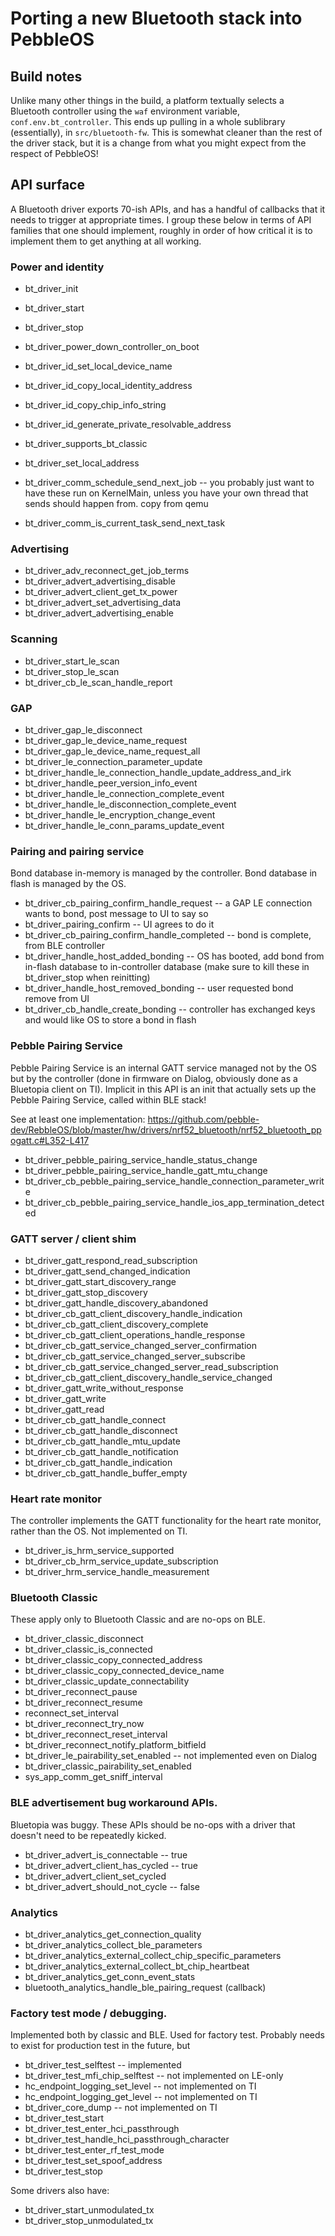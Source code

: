 # Porting a new Bluetooth stack into PebbleOS

## Build notes

Unlike many other things in the build, a platform textually selects a
Bluetooth controller using the `waf` environment variable,
`conf.env.bt_controller`.  This ends up pulling in a whole sublibrary
(essentially), in `src/bluetooth-fw`.  This is somewhat cleaner than the
rest of the driver stack, but it is a change from what you might expect from
the respect of PebbleOS!

## API surface

A Bluetooth driver exports 70-ish APIs, and has a handful of callbacks that
it needs to trigger at appropriate times.  I group these below in terms of
API families that one should implement, roughly in order of how critical it
is to implement them to get anything at all working.

### Power and identity

* bt_driver_init
* bt_driver_start
* bt_driver_stop
* bt_driver_power_down_controller_on_boot
* bt_driver_id_set_local_device_name 
* bt_driver_id_copy_local_identity_address
* bt_driver_id_copy_chip_info_string
* bt_driver_id_generate_private_resolvable_address
* bt_driver_supports_bt_classic
* bt_driver_set_local_address

* bt_driver_comm_schedule_send_next_job -- you probably just want to have
  these run on KernelMain, unless you have your own thread that sends should
  happen from.  copy from qemu
* bt_driver_comm_is_current_task_send_next_task

### Advertising

* bt_driver_adv_reconnect_get_job_terms
* bt_driver_advert_advertising_disable 
* bt_driver_advert_client_get_tx_power
* bt_driver_advert_set_advertising_data
* bt_driver_advert_advertising_enable

### Scanning

* bt_driver_start_le_scan
* bt_driver_stop_le_scan
* bt_driver_cb_le_scan_handle_report

### GAP

* bt_driver_gap_le_disconnect
* bt_driver_gap_le_device_name_request
* bt_driver_gap_le_device_name_request_all
* bt_driver_le_connection_parameter_update
* bt_driver_handle_le_connection_handle_update_address_and_irk
* bt_driver_handle_peer_version_info_event
* bt_driver_handle_le_connection_complete_event
* bt_driver_handle_le_disconnection_complete_event
* bt_driver_handle_le_encryption_change_event
* bt_driver_handle_le_conn_params_update_event


### Pairing and pairing service

Bond database in-memory is managed by the controller.  Bond database in
flash is managed by the OS.

* bt_driver_cb_pairing_confirm_handle_request -- a GAP LE connection wants
  to bond, post message to UI to say so
* bt_driver_pairing_confirm -- UI agrees to do it
* bt_driver_cb_pairing_confirm_handle_completed -- bond is complete, from
  BLE controller
* bt_driver_handle_host_added_bonding -- OS has booted, add bond from
  in-flash database to in-controller database (make sure to kill these in
  bt_driver_stop when reinitting)
* bt_driver_handle_host_removed_bonding -- user requested bond remove from
  UI
* bt_driver_cb_handle_create_bonding -- controller has exchanged keys and
  would like OS to store a bond in flash

### Pebble Pairing Service

Pebble Pairing Service is an internal GATT service managed not by the OS but
by the controller (done in firmware on Dialog, obviously done as a Bluetopia
client on TI).  Implicit in this API is an init that actually sets up the
Pebble Pairing Service, called within BLE stack!

See at least one implementation:
https://github.com/pebble-dev/RebbleOS/blob/master/hw/drivers/nrf52_bluetooth/nrf52_bluetooth_ppogatt.c#L352-L417

* bt_driver_pebble_pairing_service_handle_status_change
* bt_driver_pebble_pairing_service_handle_gatt_mtu_change
* bt_driver_cb_pebble_pairing_service_handle_connection_parameter_write
* bt_driver_cb_pebble_pairing_service_handle_ios_app_termination_detected

### GATT server / client shim

* bt_driver_gatt_respond_read_subscription
* bt_driver_gatt_send_changed_indication
* bt_driver_gatt_start_discovery_range
* bt_driver_gatt_stop_discovery
* bt_driver_gatt_handle_discovery_abandoned
* bt_driver_cb_gatt_client_discovery_handle_indication
* bt_driver_cb_gatt_client_discovery_complete
* bt_driver_cb_gatt_client_operations_handle_response
* bt_driver_cb_gatt_service_changed_server_confirmation
* bt_driver_cb_gatt_service_changed_server_subscribe
* bt_driver_cb_gatt_service_changed_server_read_subscription
* bt_driver_cb_gatt_client_discovery_handle_service_changed
* bt_driver_gatt_write_without_response
* bt_driver_gatt_write
* bt_driver_gatt_read
* bt_driver_cb_gatt_handle_connect
* bt_driver_cb_gatt_handle_disconnect
* bt_driver_cb_gatt_handle_mtu_update
* bt_driver_cb_gatt_handle_notification
* bt_driver_cb_gatt_handle_indication
* bt_driver_cb_gatt_handle_buffer_empty

### Heart rate monitor

The controller implements the GATT functionality for the heart rate monitor,
rather than the OS.  Not implemented on TI.

* bt_driver_is_hrm_service_supported
* bt_driver_cb_hrm_service_update_subscription
* bt_driver_hrm_service_handle_measurement

### Bluetooth Classic

These apply only to Bluetooth Classic and are no-ops on BLE.

* bt_driver_classic_disconnect
* bt_driver_classic_is_connected
* bt_driver_classic_copy_connected_address
* bt_driver_classic_copy_connected_device_name
* bt_driver_classic_update_connectability
* bt_driver_reconnect_pause
* bt_driver_reconnect_resume
* reconnect_set_interval
* bt_driver_reconnect_try_now
* bt_driver_reconnect_reset_interval
* bt_driver_reconnect_notify_platform_bitfield
* bt_driver_le_pairability_set_enabled -- not implemented even on Dialog
* bt_driver_classic_pairability_set_enabled
* sys_app_comm_get_sniff_interval

### BLE advertisement bug workaround APIs.

Bluetopia was buggy.  These APIs should be no-ops with a driver that doesn't
need to be repeatedly kicked.

* bt_driver_advert_is_connectable -- true
* bt_driver_advert_client_has_cycled -- true
* bt_driver_advert_client_set_cycled
* bt_driver_advert_should_not_cycle -- false

### Analytics

* bt_driver_analytics_get_connection_quality
* bt_driver_analytics_collect_ble_parameters
* bt_driver_analytics_external_collect_chip_specific_parameters
* bt_driver_analytics_external_collect_bt_chip_heartbeat
* bt_driver_analytics_get_conn_event_stats
* bluetooth_analytics_handle_ble_pairing_request (callback)

### Factory test mode / debugging.

Implemented both by classic and BLE.  Used for factory test.  Probably
needs to exist for production test in the future, but 

* bt_driver_test_selftest -- implemented
* bt_driver_test_mfi_chip_selftest -- not implemented on LE-only
* hc_endpoint_logging_set_level -- not implemented on TI
* hc_endpoint_logging_get_level -- not implemented on TI
* bt_driver_core_dump -- not implemented on TI
* bt_driver_test_start
* bt_driver_test_enter_hci_passthrough
* bt_driver_test_handle_hci_passthrough_character
* bt_driver_test_enter_rf_test_mode
* bt_driver_test_set_spoof_address
* bt_driver_test_stop

Some drivers also have:

* bt_driver_start_unmodulated_tx
* bt_driver_stop_unmodulated_tx
